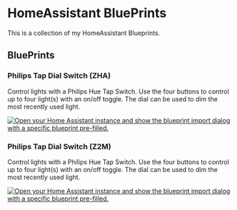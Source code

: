 # HomeAssistant BluePrints

This is a collection of my HomeAssistant Blueprints.

## BluePrints

### Philips Tap Dial Switch (ZHA)

Control lights with a Philips Hue Tap Switch. Use the four buttons to control up to four light(s) with an on/off toggle. The dial can be used to dim the most recently used light.

[![Open your Home Assistant instance and show the blueprint import dialog with a specific blueprint pre-filled.](https://my.home-assistant.io/badges/blueprint_import.svg)](https://my.home-assistant.io/redirect/blueprint_import/?blueprint_url=https%3A%2F%2Fgithub.com%2FSpechtLabs%2Fhomeassistant-addons%2Fblob%2Fmain%2Fblueprints%2Fhue_tab_dial_zha.yaml)

### Philips Tap Dial Switch (Z2M)

Control lights with a Philips Hue Tap Switch. Use the four buttons to control up to four light(s) with an on/off toggle. The dial can be used to dim the most recently used light.

[![Open your Home Assistant instance and show the blueprint import dialog with a specific blueprint pre-filled.](https://my.home-assistant.io/badges/blueprint_import.svg)](https://my.home-assistant.io/redirect/blueprint_import/?blueprint_url=https%3A%2F%2Fgithub.com%2FSpechtLabs%2Fhomeassistant-addons%2Fblob%2Fmain%2Fblueprints%2Fhue_tab_dial_z2m.yaml)
